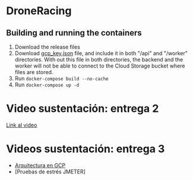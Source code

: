 # DroneRacing

## Building and running the containers
1. Download the release files
2. Download [gcp_key.json](https://uniandes-my.sharepoint.com/:u:/g/personal/j_arboleda_uniandes_edu_co/EXfYJPpQnMJDiO5H66HrtC8BuHx9cQgGwZSwHVmhT3OzAg?e=iJRtFa) file, and include it in both "/api" and "/worker" directories. With out this file in both directories, the backend and the worker will not be able to connect to the Cloud Storage bucket where files are stored.
3. Run <code>docker-compose build --no-cache</code>
4. Run <code>docker-compose up -d</code>

# Video sustentación: entrega 2
[Link al video](https://youtu.be/fTSF8iFvVgA)

# Videos sustentación: entrega 3
- [Arquitectura en GCP](https://youtu.be/0MsoNKgTkik)
- [Pruebas de estrés JMETER]

